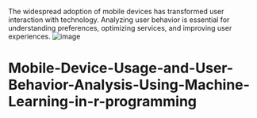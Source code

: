 The widespread adoption of mobile devices has transformed user interaction with technology. Analyzing user behavior is essential for understanding preferences, optimizing services, and improving user experiences.
![image](https://github.com/user-attachments/assets/f8ec0f16-14b5-40f4-974b-99c816ae8ad6)
# Mobile-Device-Usage-and-User-Behavior-Analysis-Using-Machine-Learning-in-r-programming
